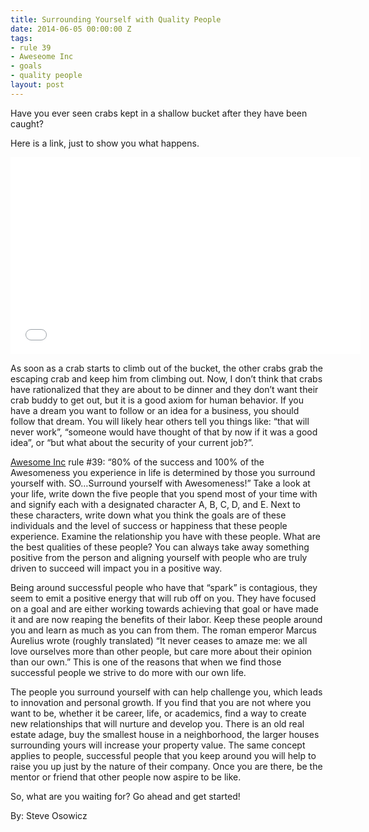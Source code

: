 ```yaml
---
title: Surrounding Yourself with Quality People
date: 2014-06-05 00:00:00 Z
tags:
- rule 39
- Aweseome Inc
- goals
- quality people
layout: post
---
```

 
<p>Have you ever seen crabs kept in a shallow bucket after they have been caught? </p>
<p>Here is a link, just to show you what happens.</p>
<p><iframe frameborder="0" height="315" src="//www.youtube.com/embed/Q4dTF8fRh2A" width="560"></iframe></p>
<p>As soon as a crab starts to climb out of the bucket, the other crabs grab the escaping crab and keep him from climbing out. Now, I don&rsquo;t think that crabs have rationalized that they are about to be dinner and they don&rsquo;t want their crab buddy to get out, but it is a good axiom for human behavior. If you have a dream you want to follow or an idea for a business, you should follow that dream. You will likely hear others tell you things like: &ldquo;that will never work&rdquo;, &ldquo;someone would have thought of that by now if it was a good idea&rdquo;, or &ldquo;but what about the security of your current job?&rdquo;.</p>
<p> <a href="http://www.awesomeinc.org/" target="_blank">Awesome Inc</a> rule #39: “80% of the success and 100% of the Awesomeness you experience in life is determined by those you surround yourself with. SO&hellip;Surround yourself with Awesomeness!” Take a look at your life, write down the five people that you spend most of your time with and signify each with a designated character A, B, C, D, and E. Next to these characters, write down what you think the goals are of these individuals and the level of success or happiness that these people experience. Examine the relationship you have with these people. What are the best qualities of these people? You can always take away something positive from the person and aligning yourself with people who are truly driven to succeed will impact you in a positive way.</p>
<p><span> </span>Being around successful people who have that “spark” is contagious, they seem to emit a positive energy that will rub off on you. They have focused on a goal and are either working towards achieving that goal or have made it and are now reaping the benefits of their labor. Keep these people around you and learn as much as you can from them. The roman emperor Marcus Aurelius wrote (roughly translated) “It never ceases to amaze me: we all love ourselves more than other people, but care more about their opinion than our own.” This is one of the reasons that when we find those successful people we strive to do more with our own life.</p>
<p>The people you surround yourself with can help challenge you, which leads to innovation and personal growth. If you find that you are not where you want to be, whether it be career, life, or academics, find a way to create new relationships that will nurture and develop you. There is an old real estate adage, buy the smallest house in a neighborhood, the larger houses surrounding yours will increase your property value. The same concept applies to people, successful people that you keep around you will help to raise you up just by the nature of their company. Once you are there, be the mentor or friend that other people now aspire to be like.</p>
<p><span>So, what are you waiting for? Go ahead and get started!</span></p>
<p>By: Steve Osowicz</p>
